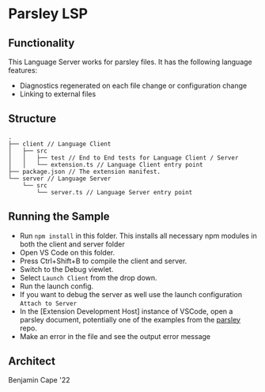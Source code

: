 # Parsley LSP

## Functionality

This Language Server works for parsley files. It has the following language features:

- Diagnostics regenerated on each file change or configuration change
- Linking to external files

## Structure

```
.
├── client // Language Client
│   ├── src
│   │   ├── test // End to End tests for Language Client / Server
│   │   └── extension.ts // Language Client entry point
├── package.json // The extension manifest.
└── server // Language Server
    └── src
        └── server.ts // Language Server entry point
```

## Running the Sample

- Run `npm install` in this folder. This installs all necessary npm modules in both the client and server folder
- Open VS Code on this folder.
- Press Ctrl+Shift+B to compile the client and server.
- Switch to the Debug viewlet.
- Select `Launch Client` from the drop down.
- Run the launch config.
- If you want to debug the server as well use the launch configuration `Attach to Server`
- In the [Extension Development Host] instance of VSCode, open a parsley document, potentially one of the examples from the [parsley](https://github.com/SRI-CSL/parsley-lang) repo.
- Make an error in the file and see the output error message

## Architect

Benjamin Cape '22
